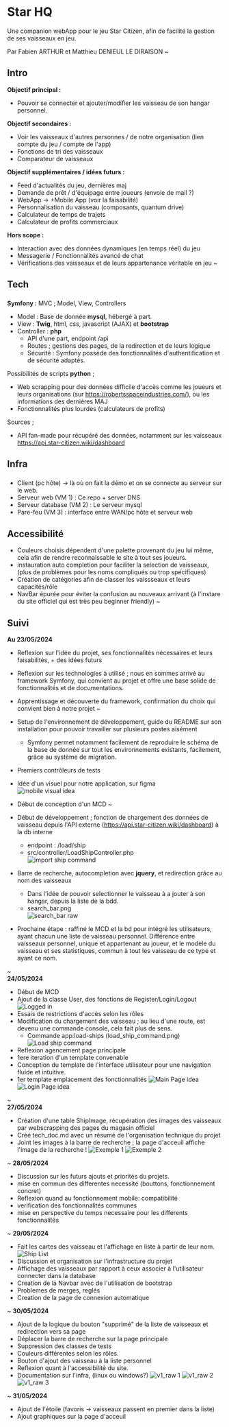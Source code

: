 # Star HQ
Une companion webApp pour le jeu Star Citizen, afin de facilité la gestion de ses vaisseaux en jeu.

Par Fabien ARTHUR et Matthieu DENIEUL LE DIRAISON
~
## Intro
__Objectif principal :__
* Pouvoir se connecter et ajouter/modifier les vaisseau de son hangar personnel.

__Objectif secondaires :__
* Voir les vaisseaux d'autres personnes / de notre organisation (lien compte du jeu / compte de l'app)
* Fonctions de tri des vaisseaux
* Comparateur de vaisseaux

__Objectif supplémentaires / idées futurs :__
* Feed d'actualités du jeu, dernières maj
* Demande de prêt / d'équipage entre joueurs (envoie de mail ?)
* WebApp -> +Mobile App (voir la faisabilité)
* Personnalisation du vaisseau (composants, quantum drive)
* Calculateur de temps de trajets
* Calculateur de profits commerciaux

__Hors scope :__
* Interaction avec des données dynamiques (en temps réel) du jeu
* Messagerie / Fonctionnalités avancé de chat
* Vérifications des vaisseaux et de leurs appartenance véritable en jeu
~
## Tech
###
__Symfony :__
MVC ; Model, View, Controllers
* Model : Base de donnée __mysql__, hébergé à part.
* View : __Twig__, html, css, javascript (AJAX) et __bootstrap__
* Controller : __php__
	*  API d'une part, endpoint /api
	* Routes ; gestions des pages, de la redirection et de leurs logique
	* Sécurité : Symfony possède des fonctionnalités d'authentification et de sécurité adaptés.

Possibilités de scripts __python__ ;
* Web scrapping pour des données difficile d'accès comme les joueurs et leurs organisations (sur https://robertsspaceindustries.com/), ou les informations des dernières MAJ
* Fonctionnalités plus lourdes (calculateurs de profits)

Sources ;
* API fan-made pour récupéré des données, notamment sur les vaisseaux https://api.star-citizen.wiki/dashboard

## Infra
###
* Client (pc hôte) -> là où on fait la démo et on se connecte au serveur sur le web.
* Serveur web (VM 1) : Ce repo + server DNS
* Serveur database (VM 2) : Le serveur mysql
* Pare-feu (VM 3) : interface entre WAN/pc hôte et serveur web

## Accessibilité
* Couleurs choisis dépendent d'une palette provenant du jeu lui même, cela afin de rendre reconnaissable le site à tout ses joueurs.
* instauration auto completion pour faciliter la selection de vaisseaux, (plus de problèmes pour les noms compliqués ou trop spécifiques)
* Création de catégories afin de classer les vaissseaux et leurs capacités/rôle 
* NavBar épurée pour éviter la confusion au nouveaux arrivant (à l'instare du site officiel qui est très peu beginner friendly)
~

## Suivi
__Au 23/05/2024__
* Reflexion sur l'idée du projet, ses fonctionnalités nécessaires et leurs faisabilités, + des idées futurs
* Reflexion sur les technologies à utilisé ; nous en sommes arrivé au framework Symfony, qui convient au projet et offre une base solide de fonctionnalités et de documentations.
* Apprentissage et découverte du framework, confirmation du choix qui convient bien à notre projet
~
* Setup de l'environnement de développement, guide du README sur son installation pour pouvoir travailler sur plusieurs postes aisément
	* Symfony permet notamment facilement de reproduire le schéma de la base de donnée sur tout les environnements existants, facilement, grâce au système de migration.
* Premiers contrôleurs de tests
* Idée d'un visuel pour notre application, sur figma  
![mobile visual idea](_suivi/2024.05.23/first_visual_idea.png)
* Début de conception d'un MCD
~
* Début de développement ; fonction de chargement des données de vaisseau depuis l'API externe (https://api.star-citizen.wiki/dashboard) à la db interne  
	* endpoint : /load/ship  
	* src/controller/LoadShipController.php  
	![import ship command](_suivi/2024.05.23/import_ship_data.png)
* Barre de recherche, autocompletion avec __jquery__, et redirection grâce au nom des vaisseaux
	*  Dans l'idée de pouvoir selectionner le vaisseau à a jouter à son hangar, depuis la liste de la bdd.
	* search_bar.png  
	![search_bar raw](_suivi/2024.05.23/search_bar.png)

* Prochaine étape : raffiné le MCD et la bd pour intégré les utilisateurs, ayant chacun une liste de vaisseau personnel. Différence entre vaisseaux personnel, unique et appartenant au joueur, et le modèle du vaisseau et ses statistiques, commun à tout les vaisseau de ce type et ayant ce nom.

~  
__24/05/2024__
* Début de MCD
* Ajout de la classe User, des fonctions de Register/Login/Logout 
![Logged in](_suivi/2024.05.24/Logged_in.png)
* Essais de restrictions d'accès selon les rôles
* Modification du chargement des vaisseau ; au lieu d'une route, est devenu une commande console, cela fait plus de sens.  
	* Commande app:load-ships (load_ship_command.png)
	![Load ship command](_suivi/2024.05.24/load_ship_command.png)
* Reflexion agencement page principale 
* 1ere iteration d'un template convenable
* Conception du template de l'interface utilisateur pour une navigation fluide et intuitive.
* 1er template emplacement des fonctionnalités
	![Main Page idea](_suivi/2024.05.24/main_page_without_ship_matrix.png)
	![Login Page idea](_suivi/2024.05.24/login_page.png)  
	
~  
__27/05/2024__
* Création d'une table ShipImage, récupération des images des vaisseaux par webscrapping des pages du magasin officiel
* Créé tech_doc.md avec un résumé de l'organisation technique du projet
* Joint les images à la barre de recherche ; la page d'acceuil affiche l'image de la recherche !
	![Exemple 1](_suivi/2024.05.27/search_and_image1.png) ![Exemple 2](_suivi/2024.05.27/search_and_image2.png)

~
__28/05/2024__
* Discussion sur les futurs ajouts et priorités du projets.
* mise en commun des differentes necessité (bouttons, fonctionnement concret)
* Reflexion quand au fonctionnement mobile: compatibilité
* verification des fonctionnalités communes 
* mise en perspective du temps necessaire pour les differents fonctionnalités

~
__29/05/2024__
* Fait les cartes des vaisseau et l'affichage en liste à partir de leur nom.
	![Ship List](_suivi/2024.05.29/ship_list.png)
* Discussion et organisation sur l'infrastructure du projet
* Affichage des vaisseaux par rapport à ceux associer à l'utilisateur connecter dans la database
* Creation de la Navbar avec de l'utilisation de bootstrap
* Problemes de merges, reglés
* Creation de la page de connexion automatique

~
__30/05/2024__
* Ajout de la logique du bouton "supprimé" de la liste de vaisseaux et redirection vers sa page
* Déplacer la barre de recherche sur la page principale
* Suppression des classes de tests
* Couleurs différentes selon les rôles.
* Bouton d'ajout des vaisseau à la liste personnel
* Reflexion quant à l'accessibilité du site.
* Documentation sur l'infra, (linux ou windows?)
	![v1_raw 1](_suivi/2024.05.30/v1_raw_1.png) 
	![v1_raw 2](_suivi/2024.05.30/v1_raw_2.png) 
	![v1_raw 3](_suivi/2024.05.30/v1_raw_3.png)

~
__31/05/2024__
* Ajout de l'étoile (favoris -> vaisseaux passent en premier dans la liste)
* Ajout graphiques sur la page d'acceuil